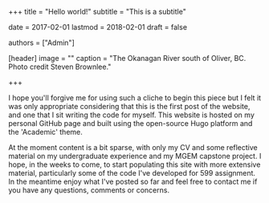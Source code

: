 +++
title = "Hello world!"
subtitle = "This is a subtitle"

date = 2017-02-01
lastmod = 2018-02-01
draft = false

authors = ["Admin"]

[header]
  image = ""
  caption = "The Okanagan River south of Oliver, BC. Photo credit Steven Brownlee."

+++

I hope you'll forgive me for using such a cliche to begin this piece but I felt it was only appropriate
considering that this is the first post of the website, and one that I sit writing the code for myself. This 
website is hosted on my personal GitHub page and built using the open-source Hugo platform and the 'Academic' theme.

At the moment content is a bit sparse, with only my CV and some reflective material on my undergraduate experience and
my MGEM capstone project. I hope, in the weeks to come, to start populating this site with more extensive material, 
particularly some of the code I've developed for 599 assignment. In the meantime enjoy what I've posted so far and 
feel free to contact me if you have any questions, comments or concerns.
